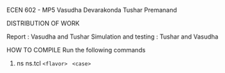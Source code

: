 ECEN 602 - MP5
Vasudha Devarakonda Tushar Premanand

DISTRIBUTION OF WORK

Report : Vasudha and Tushar
Simulation and testing :  Tushar and Vasudha 

HOW TO COMPILE
Run the following commands
1) ns ns.tcl `<flavor>` ` <case>`
